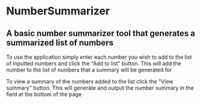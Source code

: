 # NumberSummarizer
## A basic number summarizer tool that generates a summarized list of numbers
To use the application simply enter each number you wish to add to the list of inputted numbers and click the "Add to list" button.
This will add the number to the list of numbers that a summary will be generated for

To view a summary of the numbers added to the list click the "View summary" button.
This will generate and output the number summary in the field at the bottom of the page
